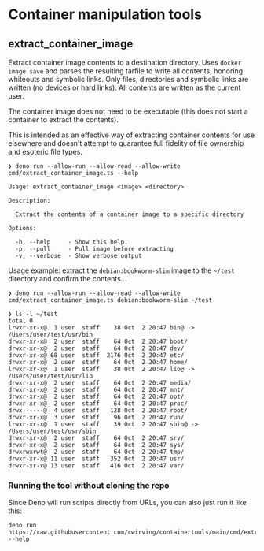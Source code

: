# Container manipulation tools

## extract_container_image

Extract container image contents to a destination directory. Uses `docker image save` and parses the resulting tarfile to write all contents, honoring whiteouts and symbolic links.
Only files, directories and symbolic links are written (no devices or hard links). All contents are written as the current user.

The container image does not need to be executable (this does not start a container to extract the contents).

This is intended as an effective way of extracting container contents for use elsewhere and doesn't attempt to guarantee full fidelity of file ownership and esoteric file types.

```
❯ deno run --allow-run --allow-read --allow-write cmd/extract_container_image.ts --help

Usage: extract_container_image <image> <directory>

Description:

  Extract the contents of a container image to a specific directory

Options:

  -h, --help     - Show this help.
  -p, --pull     - Pull image before extracting
  -v, --verbose  - Show verbose output
```

Usage example: extract the `debian:bookworm-slim` image to the `~/test` directory and confirm the contents... 

```
❯ deno run --allow-run --allow-read --allow-write cmd/extract_container_image.ts debian:bookworm-slim ~/test

❯ ls -l ~/test
total 0
lrwxr-xr-x@  1 user  staff    38 Oct  2 20:47 bin@ -> /Users/user/test/usr/bin
drwxr-xr-x@  2 user  staff    64 Oct  2 20:47 boot/
drwxr-xr-x@  2 user  staff    64 Oct  2 20:47 dev/
drwxr-xr-x@ 68 user  staff  2176 Oct  2 20:47 etc/
drwxr-xr-x@  2 user  staff    64 Oct  2 20:47 home/
lrwxr-xr-x@  1 user  staff    38 Oct  2 20:47 lib@ -> /Users/user/test/usr/lib
drwxr-xr-x@  2 user  staff    64 Oct  2 20:47 media/
drwxr-xr-x@  2 user  staff    64 Oct  2 20:47 mnt/
drwxr-xr-x@  2 user  staff    64 Oct  2 20:47 opt/
drwxr-xr-x@  2 user  staff    64 Oct  2 20:47 proc/
drwx------@  4 user  staff   128 Oct  2 20:47 root/
drwxr-xr-x@  3 user  staff    96 Oct  2 20:47 run/
lrwxr-xr-x@  1 user  staff    39 Oct  2 20:47 sbin@ -> /Users/user/test/usr/sbin
drwxr-xr-x@  2 user  staff    64 Oct  2 20:47 srv/
drwxr-xr-x@  2 user  staff    64 Oct  2 20:47 sys/
drwxrwxrwt@  2 user  staff    64 Oct  2 20:47 tmp/
drwxr-xr-x@ 11 user  staff   352 Oct  2 20:47 usr/
drwxr-xr-x@ 13 user  staff   416 Oct  2 20:47 var/
```
### Running the tool without cloning the repo

Since Deno will run scripts directly from URLs, you can also just run it like this:

```
deno run https://raw.githubusercontent.com/cwirving/containertools/main/cmd/extract_container_image.ts --help
```
